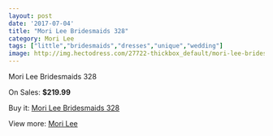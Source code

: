 ```yaml
---
layout: post
date: '2017-07-04'
title: "Mori Lee Bridesmaids 328"
category: Mori Lee
tags: ["little","bridesmaids","dresses","unique","wedding"]
image: http://img.hectodress.com/27722-thickbox_default/mori-lee-bridesmaids-328.jpg
---
```

Mori Lee Bridesmaids 328

On Sales: **$219.99**
<a href="https://www.hectodress.com/mori-lee/12915-mori-lee-bridesmaids-328.html"><amp-img layout="responsive" width="600" height="600" src="//img.hectodress.com/27722-thickbox_default/mori-lee-bridesmaids-328.jpg" alt="Mori Lee Bridesmaids 328 0" /></a>

Buy it: [Mori Lee Bridesmaids 328](https://www.hectodress.com/mori-lee/12915-mori-lee-bridesmaids-328.html "Mori Lee Bridesmaids 328")

View more: [Mori Lee](https://www.hectodress.com/198-mori-lee "Mori Lee")